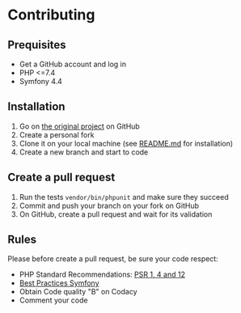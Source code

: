 # Contributing

## Prequisites
  * Get a GitHub account and log in
  * PHP <=7.4
  * Symfony 4.4

## Installation
 1. Go on [the original project](https://github.com/EdwigeGC/ToDo) on GitHub
 2. Create a personal fork
 3. Clone it on your local machine (see [README.md](https://github.com/EdwigeGC/ToDo/blob/main/README.md) for installation)
 4. Create a new branch and start to code

## Create a pull request
 1. Run the tests `vendor/bin/phpunit` and make sure they succeed
 2. Commit and push your branch on your fork on GitHub
 3. On GitHub, create a pull request and wait for its validation

## Rules
Please before create a pull request, be sure your code respect:
  * PHP Standard Recommendations: [PSR 1, 4 and 12](https://www.php-fig.org/psr/) 
  * [Best Practices Symfony](https://symfony.com/doc/4.4/best_practices.html)
  * Obtain Code quality "B" on Codacy
  * Comment your code
